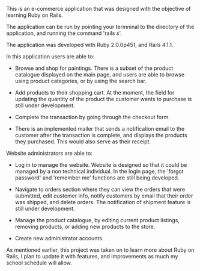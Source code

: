 This is an e-commerce application that was designed with the objective of learning Ruby on Rails.

The application can be run by pointing your termninal to the directory of the application, and running the command 'rails s'.

The application was developed with Ruby 2.0.0p451, and Rails 4.1.1.

In this application users are able to:

- Browse and shop for paintings. There is a subset of the product catalogue displayed on the main page, and users are able to browse using product categories, or by using the search bar.

- Add products to their shopping cart. At the moment, the field for updating the quantity of the product the customer wants to purchase is still under development.

- Complete the transaction by going through the checkout form.

- There is an implemented mailer that sends a notification email to the customer after the transaction is complete, and displays the products they purchased. This would also serve as their receipt.

Website administrators are able to:

- Log in to manage the website. Website is designed so that it could be managed by a non technical individual. In the login page, the 'forgot password' and 'remember me' functions are still being developed. 

- Navigate to orders section where they can view the orders that were submitted, edit customer info, notify customers by email that their order was shipped, and delete orders. The notification of shipment feature is still under development.

- Manage the product catalogue, by editing current product listings, removing products, or adding new products to the store.

- Create new administrator accounts.

As mentioned earlier, this project was taken on to learn more about Ruby on Rails, I plan to update it with features, and improvements as much my school schedule will allow. 
